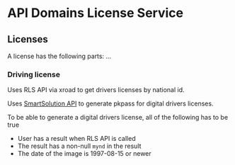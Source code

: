 <!-- gitbook-ignore -->

# API Domains License Service

## Licenses

A license has the following parts: ...

### Driving license

Uses RLS API via xroad to get drivers licenses by national id.

Uses [SmartSolution API](https://app.gitbook.com/@smartsolutions/s/smart-solutions-drivers-license/drivers-license#generate-drivers-license-v2) to generate pkpass for digital drivers licenses.

To be able to generate a digital drivers license, all of the following has to be true

- User has a result when RLS API is called
- The result has a non-null `mynd` in the result
- The date of the image is 1997-08-15 or newer
